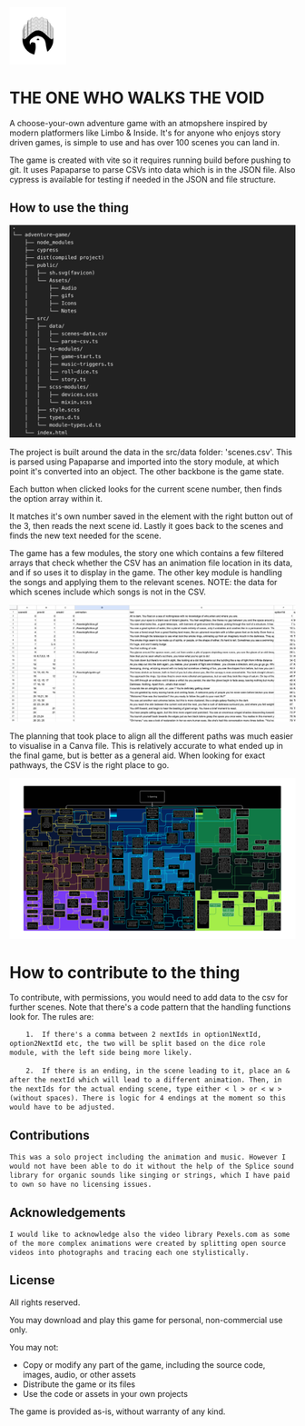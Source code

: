 <img src="public/sh.svg" alt='Alt-text' width='100px'>

# THE ONE WHO WALKS THE VOID

A choose-your-own adventure game with an atmopshere inspired by modern platformers like Limbo & Inside. It's for anyone who enjoys story driven games, is simple to use and has over 100 scenes you can land in.

The game is created with vite so it requires running build before pushing to git. It uses Papaparse to parse CSVs into data which is in the JSON file. Also cypress is available for testing if needed in the JSON and file structure.

## How to use the thing

![![alt text](<Screenshot 2025-07-16 at 21.34.56.png>)](flow-map.png)

The project is built around the data in the src/data folder:
'scenes.csv'.
This is parsed using Papaparse and imported into the story module, at which point it's converted into an object.
The other backbone is the game state.

Each button when clicked looks for the current scene number, then finds the option array within it.

It matches it's own number saved in the element with the right button out of the 3, then reads the next scene id.
Lastly it goes back to the scenes and finds the new text needed for the scene.

The game has a few modules, the story one which contains a few filtered arrays that check whether the CSV has an animation
file location in its data, and if so uses it to display in the game. The other key module is handling the songs and applying them to the relevant scenes. NOTE: the data for which scenes include which songs is not in the CSV.

![alt text](<Screenshot 2025-07-16 at 21.08.30.png>)

The planning that took place to align all the different paths was much easier to visualise in a Canva file. This is relatively accurate to what ended up in the final game, but is better as a general aid. When looking for exact pathways, the CSV is the right place to go.

<img src='Adventure Path Flow.png' alt="Alt text" width="1000px">

# How to contribute to the thing

To contribute, with permissions, you would need to add data to the csv for further scenes. Note that there's a code pattern that the handling functions look for. The rules are:

        1.  If there's a comma between 2 nextIds in option1NextId, option2NextId etc, the two will be split based on the dice role module, with the left side being more likely.

        2.  If there is an ending, in the scene leading to it, place an & after the nextId which will lead to a different animation. Then, in the nextIds for the actual ending scene, type either < l > or < w > (without spaces). There is logic for 4 endings at the moment so this would have to be adjusted.

## Contributions

    This was a solo project including the animation and music. However I would not have been able to do it without the help of the Splice sound library for organic sounds like singing or strings, which I have paid to own so have no licensing issues.

## Acknowledgements

    I would like to acknowledge also the video library Pexels.com as some of the more complex animations were created by splitting open source videos into photographs and tracing each one stylistically.

## License

All rights reserved.

You may download and play this game for personal, non-commercial use only.

You may not:

- Copy or modify any part of the game, including the source code, images, audio, or other assets
- Distribute the game or its files
- Use the code or assets in your own projects

The game is provided as-is, without warranty of any kind.
